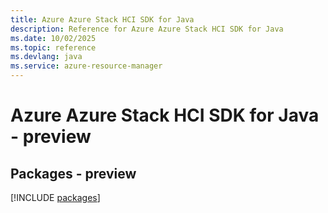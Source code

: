 ```yaml
---
title: Azure Azure Stack HCI SDK for Java
description: Reference for Azure Azure Stack HCI SDK for Java
ms.date: 10/02/2025
ms.topic: reference
ms.devlang: java
ms.service: azure-resource-manager
---
```

# Azure Azure Stack HCI SDK for Java - preview
## Packages - preview
[!INCLUDE [packages](azure-stack-hci-index.md)]
